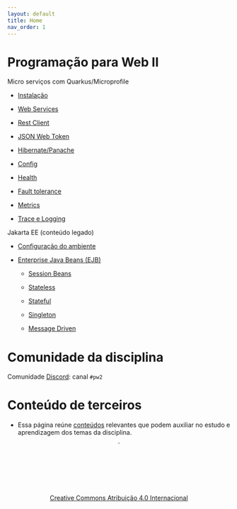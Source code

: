 ```yaml
---
layout: default
title: Home
nav_order: 1
---
```


# Programação para Web II

Micro serviços com Quarkus/Microprofile

* [Instalação](topicos/quarkus-install/install.md)

* [Web Services](topicos/webservices/webservices.md)

* [Rest Client](topicos/rest-client/rest-client.md)

* [JSON Web Token](topicos/jwt/jwt.md)

* [Hibernate/Panache](topicos/jpa/hibernate.md)

* [Config](topicos/configuration/configuration.md)

* [Health](topicos/health/health.md)

* [Fault tolerance](topicos/fault/fault.md)

* [Metrics](topicos/metrics/metrics.md)

* [Trace e Logging](topicos/logging/logging.md)

Jakarta EE (conteúdo legado)

* [Configuração do ambiente](topicos/ambiente/ambiente.md)

* [Enterprise Java Beans (EJB)](topicos/introducaoEJB/introducao.md)

  * [Session Beans](topicos/sessionbeans/sessionbeans.md)

  * [Stateless](topicos/stateless/stateless.md)

  * [Stateful](topicos/stateful/stateful.md)

  * [Singleton](topicos/singleton/singleton.md)

  * [Message Driven](topicos/mdb/mdb.md)

# Comunidade da disciplina

Comunidade [Discord](https://discord.com/invite/C29cqvm): canal `#pw2`

# Conteúdo de terceiros

* Essa página reúne [conteúdos](topicos/terceiros/terceiros.md) relevantes que podem auxiliar no estudo e aprendizagem dos temas da disciplina.

<center>
  <a href="https://rpmhub.dev" target="blanck"><img src="imgs/logo.png" alt="Rodrigo Prestes Machado" width="3%" height="3%" border=0 style="border:0; text-decoration:none; outline:none"></a><br/>
  <a rel="license" href="http://creativecommons.org/licenses/by/4.0/">Creative Commons Atribuição 4.0 Internacional</a>
</center>
